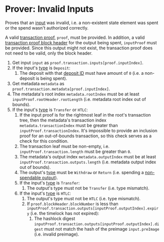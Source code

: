 Prover: Invalid Inputs
===

Proves that an [input](./../1.%20Data%20Structures/Inputs.md) was invalid, i.e. a non-existent state element was spent or the spend wasn't authorized correctly.

A valid [transaction proof](../2.%20Verifiers/Transaction%20Proof.md), `proof`, must be provided. In addition, a valid [transaction proof block header](././../2.%20Verifiers/Block%20Header.md) for the output being spent, `inputProof` must be provided. Since this output might not exist, the transaction proof does not need to be valid, only the block header.
1. Get input `input` as `proof.transaction.inputs[proof.inputIndex]`.
1. If the input's [type](../1.%20Data%20Structures/Inputs.md) is `Deposit`:
    1. The deposit with that [deposit ID](./../1.%20Data%20Structures/Deposits.md) must have amount of `0` (i.e. a non-deposit is being spent).
1. Get metadata `metadata` as `proof.transaction.metadata[proof.inputIndex]`.
1. The metadata's root index `metadata.rootIndex` must be at least `inputProof.rootHeader.rootLength` (i.e. metadata root index out of bounds).
1. If the input's [type](../1.%20Data%20Structures/Inputs.md) is `Transfer` or `HTLC`:
    1. If the input proof is for the rightmost leaf in the root's transaction tree, then the metadata's transaction index `metadata.transactionIndex` must be greater than `inputProof.transactionIndex`. It's impossible to provide an inclusion proof for an out-of-bounds transaction, so this check serves as a check for this condition.
    1. The transaction leaf must be non-empty, i.e. `inputProof.transaction.length` must be greater than `0`.
    1. The metadata's output index `metadata.outputIndex` must be at least `inputProof.transaction.outputs.length` (i.e. metadata output index out of bounds).
    1. The output's [type](./../1.%20Data%20Structures/Outputs.md) must be `Withdraw` or `Return` (i.e. spending a [non-spendable output](../1.%20Data%20Structures/Outputs.md)).
    1. If the input's [type](../1.%20Data%20Structures/Inputs.md) is `Transfer`:
        1. The output's type must not be `Transfer` (i.e. type mismatch).
    1. If the input's [type](../1.%20Data%20Structures/Inputs.md) is `HTLC`:
        1. The output's type must not be `HTLC` (i.e. type mismatch).
        1. If `proof.blockHeader.blockNumber` is less than `inputProof.transaction.outputs[inputProof.outputIndex].expiry` (i.e. the timelock has not expired):
            1. The hashlock digest `inputProof.transaction.outputs[inputProof.outputIndex].digest` must not match the hash of the preimage `input.preImage` (i.e. invalid preimage).
